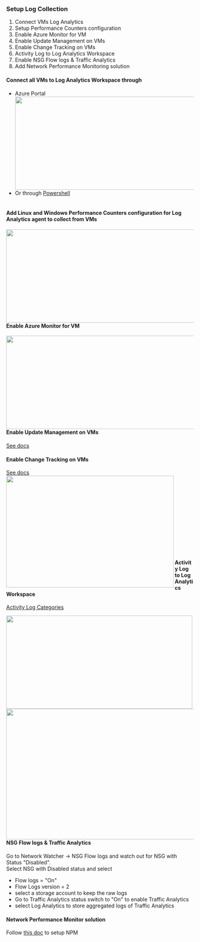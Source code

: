 ### Setup Log Collection  

1. Connect VMs Log Analytics
2. Setup Performance Counters configuration
3. Enable Azure Monitor for VM
4. Enable Update Management on VMs
5. Enable Change Tracking on VMs
6. Activity Log to Log Analytics Workspace  
7. Enable NSG Flow logs & Traffic Analytics
8. Add Network Performance Monitoring solution

#### Connect all VMs to Log Analytics Workspace through
* Azure Portal  
  <img src="Setuplog-ConnectVMToLaw.png" width="500" height="250" align="left" /><br /><br /><br /><br /><br /><br /><br /><br /><br /><br /><br />
* Or through [Powershell](https://docs.microsoft.com/en-us/azure/azure-monitor/insights/vminsights-enable-powershell)<br /><br />
   
#### Add Linux and Windows Performance Counters configuration for Log Analytics agent to collect from VMs  
<img src="Setuplog-AddPerfCounters.png" width="550" height="250" align="left" /><br /><br /><br /><br /><br /><br /><br /><br /><br /><br /><br /><br />

#### Enable Azure Monitor for VM  
<img src="Setuplog-EnableMonitorForVM.png" width="550" height="250" align="left" /><br /><br /><br /><br /><br /><br /><br /><br /><br /><br /><br />

#### Enable Update Management on VMs
[See docs](https://docs.microsoft.com/en-us/azure/automation/update-management/enable-from-vm)
   
#### Enable Change Tracking on VMs  
[See docs](https://docs.microsoft.com/en-us/azure/automation/change-tracking/enable-from-vm)
<img src="Setuplog-EnableChangeTracking.png" width="450" height="300" align="left" /><br /><br /><br /><br /><br /><br /><br /><br /><br /><br /><br /><br /><br />  
   
#### Activity Log to Log Analytics Workspace  
[Activity Log Categories](https://docs.microsoft.com/en-us/azure/azure-monitor/platform/activity-log-schema#categories)

<img src="Setuplog-ActivityLog-DiagnosticSettings.png" width="500" height="250" align="left" /><br /><br /><br /><br /><br /><br /><br /><br /><br /><br /><br />
<img src="Setuplog-ActivityLog-DiagnosticSettings-2.png" width="550" height="350" align="left" /><br /><br /><br /><br /><br /><br /><br /><br /><br /><br /><br /><br /><br /><br /><br />

#### NSG Flow logs & Traffic Analytics
Go to Network Watcher -> NSG Flow logs and watch out for NSG with Status "Disabled".  
Select NSG with Disabled status and select
   * Flow logs = "On"
   * Flow Logs version = 2
   * select a storage account to keep the raw logs
   * Go to Traffic Analytics status switch to "On" to enable Traffic Analytics
   * select Log Analytics to store aggregated logs of Traffic Analytics

#### Network Performance Monitor solution  
Follow [this doc](https://docs.microsoft.com/en-us/azure/azure-monitor/insights/network-performance-monitor) to setup NPM
